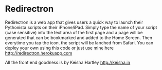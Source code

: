 Redirectron
===========
Redirectron is a web app that gives users a quick way to launch their Pythonista scripts on their iPhone/iPad.
Simply type the name of your script (case sensitive) into the text area of the first page and a page will be generated that can be bookmarked and added to the Home Screen.
Then everytime you tap the icon, the script will be lanched from Safari.
You can deploy your own using this code or just use mine here
http://redirectron.herokuapp.com

All the front end goodness is by Keisha Hartley
http://keisha.in